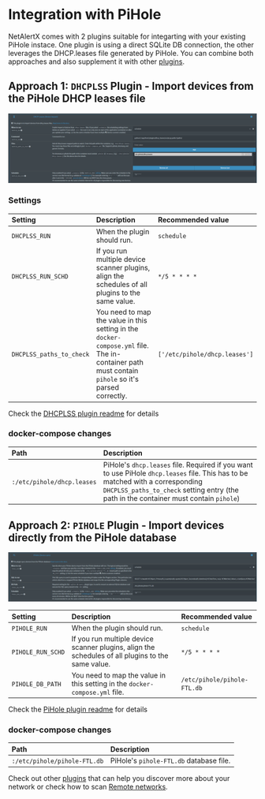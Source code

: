 # Integration with PiHole

NetAlertX comes with 2 plugins suitable for integarting with your existing PiHole instace. One plugin is using a direct SQLite DB connection, the other leverages the DHCP.leases file generated by PiHole. You can combine both approaches and also supplement it with other [plugins](/front/plugins/README.md). 

## Approach 1: `DHCPLSS` Plugin - Import devices from the PiHole DHCP leases file

![DHCPLSS sample settings](/docs/img/PIHOLE_GUIDE/DHCPLSS_pihole_settings.png)

### Settings

| Setting | Description | Recommended value |
| :------------- | :------------- | :-------------|
| `DHCPLSS_RUN` | When the plugin should run.  | `schedule` |
| `DHCPLSS_RUN_SCHD` | If you run multiple device scanner plugins, align the schedules of all plugins to the same value.  | `*/5 * * * *` |
| `DHCPLSS_paths_to_check` | You need to map the value in this setting in the `docker-compose.yml` file. The in-container path must contain `pihole` so it's parsed correctly. | `['/etc/pihole/dhcp.leases']` |

Check the [DHCPLSS plugin readme](https://github.com/jokob-sk/NetAlertX/tree/main/front/plugins/dhcp_leases#overview) for details

### docker-compose changes

| Path | Description |
| :------------- | :------------- |
| `:/etc/pihole/dhcp.leases` |  PiHole's `dhcp.leases` file. Required if you want to use PiHole `dhcp.leases` file. This has to be matched with a corresponding `DHCPLSS_paths_to_check` setting entry (the path in the container must contain `pihole`) |


## Approach 2: `PIHOLE` Plugin - Import devices directly from the PiHole database

![DHCPLSS sample settings](/docs/img/PIHOLE_GUIDE/PIHOLE_settings.png)

| Setting | Description | Recommended value |
| :------------- | :------------- | :-------------| 
| `PIHOLE_RUN` | When the plugin should run.  | `schedule` |
| `PIHOLE_RUN_SCHD` | If you run multiple device scanner plugins, align the schedules of all plugins to the same value.  | `*/5 * * * *` |
| `PIHOLE_DB_PATH` | You need to map the value in this setting in the `docker-compose.yml` file. | `/etc/pihole/pihole-FTL.db` |

Check the [PiHole plugin readme](https://github.com/jokob-sk/NetAlertX/tree/main/front/plugins/pihole_scan) for details

### docker-compose changes

| Path | Description |
| :------------- | :------------- |
| `:/etc/pihole/pihole-FTL.db` |  PiHole's `pihole-FTL.db` database file.  |


Check out other [plugins](/front/plugins/README.md) that can help you discover more about your network or check how to scan [Remote networks](/docs/REMOTE_NETWORKS.md).
